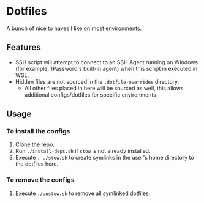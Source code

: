 # Dotfiles

A bunch of nice to haves I like on most environments.

## Features

- SSH script will attempt to connect to an SSH Agent running on Windows (for example, 1Password's built-in agent) when this script in executed in WSL.
- Hidden files are not sourced in the `.dotfile-overrides` directory.
  - All other files placed in here will be sourced as well, this allows additional configs/dotfiles for specific environments

## Usage

### To install the configs

1. Clone the repo.
2. Run `./install-deps.sh` if `stow` is not already installed.
2. Execute `. ./stow.sh` to create symlinks in the user's home directory to the dotfiles here.

### To remove the configs

1. Execute `./unstow.sh` to remove all symlinked dotfiles.
